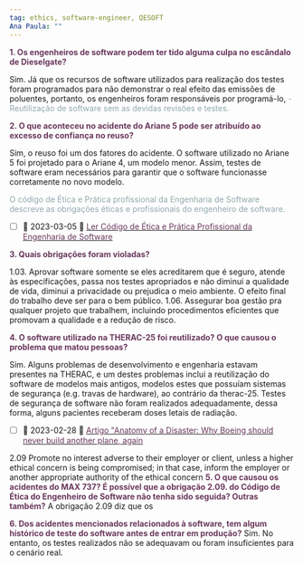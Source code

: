 ```yaml
---
tag: ethics, software-engineer, QESOFT
Ana Paula: ""
---
```

<span style="color:#69385C"><b>1.  Os engenheiros de software podem ter tido alguma culpa no escândalo de Dieselgate?</b></span>

Sim. Já que os recursos de software utilizados para realização dos testes foram programados para não demonstrar o real efeito das emissões de poluentes, portanto, os engenheiros foram responsáveis por programá-lo,
<span style="color:#93A8AC">- Reutilização de software sem as devidas revisões e testes.</span>

<span style="color:#69385C"><b>2.  O que aconteceu no acidente do Ariane 5 pode ser atribuído ao excesso de confiança no reuso?</b></span>

Sim, o reuso foi um dos fatores do acidente. O software utilizado no Ariane 5 foi projetado para o Ariane 4, um modelo menor. Assim, testes de software eram necessários para garantir que o software funcionasse corretamente no novo modelo.
        
<span style="color:#93A8AC">O código de Ética e Prática profissional da Engenharia de Software descreve as obrigações éticas e profissionais do engenheiro de software.</span>
- [ ] 📅 2023-03-05 🔽 [<span style="color:#69385C">Ler Código de Ética e Prática Profissional da Engenharia de Software</span>](https://dl.acm.org/doi/pdf/10.1145/265684.265699)
    
<span style="color:#69385C"><b>3.  Quais obrigações foram violadas?</b></span>
        
1.03. Aprovar software somente se eles acreditarem que é seguro, atende às especificações, passa nos testes apropriados e não diminui a qualidade de vida, diminui a privacidade ou prejudica o meio ambiente. O efeito final do trabalho deve ser para o bem público.
1.06. Assegurar boa gestão pra qualquer projeto que trabalhem, incluindo procedimentos eficientes que promovam a qualidade e a redução de risco.


<span style="color:#69385C"><b>4.  O software utilizado na THERAC-25 foi reutilizado? O que causou o problema que matou pessoas?</b></span>
        
Sim. Alguns problemas de desenvolvimento e engenharia estavam presentes na THERAC, e um destes problemas inclui a reutilização do software de modelos mais antigos, modelos estes que possuíam sistemas de segurança (e.g. travas de hardware), ao contrário da therac-25. Testes de segurança de software não foram realizados adequadamente, dessa forma, alguns pacientes receberam doses letais de radiação. 

- [ ] 🛫 2023-02-28 🔽 [<span style="color:#69385C">Artigo "Anatomy of a Disaster: Why Boeing should never build another plane, again</span>](http://www.gregorytravis.com/ShouldNeverBuild/)

2.09 Promote no interest adverse to their employer or client, unless a higher ethical concern is being compromised; in that case, inform the employer or another appropriate authority of the ethical concern
<span style="color:#69385C"><b>5. O que causou os acidentes do MAX 737? É possível que a obrigação 2.09. do Código de Ética do Engenheiro de Software não tenha sido seguida? Outras também?</b></span>
A obrigação 2.09 diz que os 

<span style="color:#69385C"><b>6. Dos acidentes mencionados relacionados à software, tem algum histórico de teste do software antes de entrar em produção?</b></span>
Sim. No entanto, os testes realizados não se adequavam ou foram insuficientes para o cenário real.